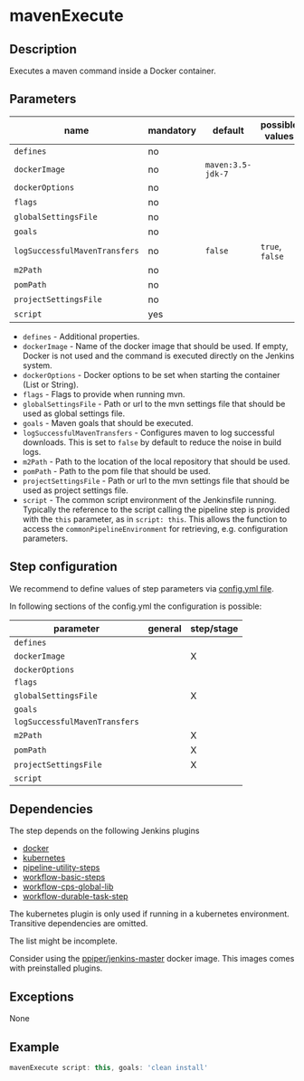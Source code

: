 # mavenExecute

## Description

Executes a maven command inside a Docker container.

## Parameters

| name | mandatory | default | possible values |
|------|-----------|---------|-----------------|
| `defines` | no |  |  |
| `dockerImage` | no | `maven:3.5-jdk-7` |  |
| `dockerOptions` | no |  |  |
| `flags` | no |  |  |
| `globalSettingsFile` | no |  |  |
| `goals` | no |  |  |
| `logSuccessfulMavenTransfers` | no | `false` | `true`, `false` |
| `m2Path` | no |  |  |
| `pomPath` | no |  |  |
| `projectSettingsFile` | no |  |  |
| `script` | yes |  |  |

* `defines` - Additional properties.
* `dockerImage` - Name of the docker image that should be used. If empty, Docker is not used and the command is executed directly on the Jenkins system.
* `dockerOptions` - Docker options to be set when starting the container (List or String).
* `flags` - Flags to provide when running mvn.
* `globalSettingsFile` - Path or url to the mvn settings file that should be used as global settings file.
* `goals` - Maven goals that should be executed.
* `logSuccessfulMavenTransfers` - Configures maven to log successful downloads. This is set to `false` by default to reduce the noise in build logs.
* `m2Path` - Path to the location of the local repository that should be used.
* `pomPath` - Path to the pom file that should be used.
* `projectSettingsFile` - Path or url to the mvn settings file that should be used as project settings file.
* `script` - The common script environment of the Jenkinsfile running. Typically the reference to the script calling the pipeline step is provided with the `this` parameter, as in `script: this`. This allows the function to access the `commonPipelineEnvironment` for retrieving, e.g. configuration parameters.

## Step configuration

We recommend to define values of step parameters via [config.yml file](../configuration.md).

In following sections of the config.yml the configuration is possible:

| parameter | general | step/stage |
|-----------|---------|------------|
| `defines` |  |  |
| `dockerImage` |  | X |
| `dockerOptions` |  |  |
| `flags` |  |  |
| `globalSettingsFile` |  | X |
| `goals` |  |  |
| `logSuccessfulMavenTransfers` |  |  |
| `m2Path` |  | X |
| `pomPath` |  | X |
| `projectSettingsFile` |  | X |
| `script` |  |  |

## Dependencies

The step depends on the following Jenkins plugins

* [docker](https://plugins.jenkins.io/docker)
* [kubernetes](https://plugins.jenkins.io/kubernetes)
* [pipeline-utility-steps](https://plugins.jenkins.io/pipeline-utility-steps)
* [workflow-basic-steps](https://plugins.jenkins.io/workflow-basic-steps)
* [workflow-cps-global-lib](https://plugins.jenkins.io/workflow-cps-global-lib)
* [workflow-durable-task-step](https://plugins.jenkins.io/workflow-durable-task-step)

The kubernetes plugin is only used if running in a kubernetes environment.
Transitive dependencies are omitted.

The list might be incomplete.

Consider using the [ppiper/jenkins-master](https://cloud.docker.com/u/ppiper/repository/docker/ppiper/jenkins-master)
docker image. This images comes with preinstalled plugins.


## Exceptions

None

## Example

```groovy
mavenExecute script: this, goals: 'clean install'
```
